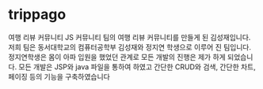 # trippago
여행 리뷰 커뮤니티
JS 커뮤니티 팀의 여행 리뷰 커뮤니티를 만들게 된 김성재입니다.
저희 팀은 동서대학교의 컴퓨터공학부 김성재와 정지연 학생으로 이루어 진 팀입니다.
정지연학생은 몸이 아파 입원을 했었던 관계로 모든 개발의 진행은 제가 하게 되었습니다.
모든 개발은 JSP와 java 파일을 통하여 하였고 간단한 CRUD와 검색, 간단한 차트, 페이징 등의 기능을 구축하였습니다
